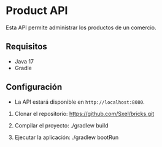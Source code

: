 # Product API

Esta API permite administrar los productos de un comercio.

## Requisitos

- Java 17
- Gradle

## Configuración

- La API estará disponible en `http://localhost:8080`.


1. Clonar el repositorio: https://github.com/Sxel/bricks.git

2. Compilar el proyecto: ./gradlew build

4. Ejecutar la aplicación: ./gradlew bootRun

